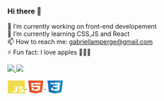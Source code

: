 ### Hi there 👋

🔭 I’m currently working on front-end developement <br>
🌱 I’m currently learning CSS,JS and React <br>
📫 How to reach me: gabriellamperge@gmail.com <br>
⚡ Fun fact: I love apples 🍎🍎🍎 <br>

<div align="">
  <a href="https://github.com/lamperge">
  <img height="180em" src="https://github-readme-stats.vercel.app/api?username=lamperge&show_icons=true&theme=dark&include_all_commits=true&count_private=true"/>
  <img height="180em" src="https://github-readme-stats.vercel.app/api/top-langs/?username=lamperge&layout=compact&langs_count=7&theme=dark"/>
</div>
<div style="display: inline_block"><br>
  <img align="center" alt="Rafa-Js" height="30" width="40" src="https://raw.githubusercontent.com/devicons/devicon/master/icons/javascript/javascript-plain.svg">
  <img align="center" alt="Rafa-HTML" height="30" width="40" src="https://raw.githubusercontent.com/devicons/devicon/master/icons/html5/html5-original.svg">
  <img align="center" alt="Rafa-CSS" height="30" width="40" src="https://raw.githubusercontent.com/devicons/devicon/master/icons/css3/css3-original.svg">
</div>
